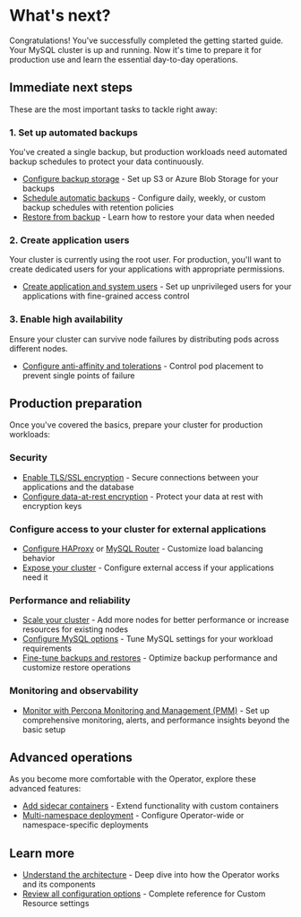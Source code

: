 # What's next?

Congratulations! You've successfully completed the getting started guide. Your MySQL cluster is up and running. Now it's time to prepare it for production use and learn the essential day-to-day operations.

## Immediate next steps

These are the most important tasks to tackle right away:

### 1. Set up automated backups

You've created a single backup, but production workloads need automated backup schedules to protect your data continuously.

- [Configure backup storage](backups-storage.md) - Set up S3 or Azure Blob Storage for your backups
- [Schedule automatic backups](backups-scheduled.md) - Configure daily, weekly, or custom backup schedules with retention policies
- [Restore from backup](backups-restore.md) - Learn how to restore your data when needed

### 2. Create application users

Your cluster is currently using the root user. For production, you'll want to create dedicated users for your applications with appropriate permissions.

- [Create application and system users](users.md) - Set up unprivileged users for your applications with fine-grained access control

### 3. Enable high availability

Ensure your cluster can survive node failures by distributing pods across different nodes.

- [Configure anti-affinity and tolerations](constraints.md) - Control pod placement to prevent single points of failure

## Production preparation

Once you've covered the basics, prepare your cluster for production workloads:

### Security

- [Enable TLS/SSL encryption](TLS.md) - Secure connections between your applications and the database
- [Configure data-at-rest encryption](encryption.md) - Protect your data at rest with encryption keys

### Configure access to your cluster for external applications

- [Configure HAProxy](haproxy-conf.md) or [MySQL Router](router-conf.md) - Customize load balancing behavior
- [Expose your cluster](expose.md) - Configure external access if your applications need it

### Performance and reliability

- [Scale your cluster](scaling.md) - Add more nodes for better performance or increase resources for existing nodes
- [Configure MySQL options](options.md) - Tune MySQL settings for your workload requirements
- [Fine-tune backups and restores](backups-fine-tune.md) - Optimize backup performance and customize restore operations

### Monitoring and observability

- [Monitor with Percona Monitoring and Management (PMM)](monitoring.md) - Set up comprehensive monitoring, alerts, and performance insights beyond the basic setup

## Advanced operations

As you become more comfortable with the Operator, explore these advanced features:

- [Add sidecar containers](sidecar.md) - Extend functionality with custom containers
- [Multi-namespace deployment](cluster-wide.md) - Configure Operator-wide or namespace-specific deployments

## Learn more

- [Understand the architecture](architecture.md) - Deep dive into how the Operator works and its components
- [Review all configuration options](operator.md) - Complete reference for Custom Resource settings

